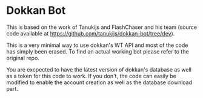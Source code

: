 # Dokkan Bot
This is based on the work of Tanukijs and FlashChaser and his team (source code available at https://github.com/tanukijs/dokkan-bot/tree/dev).

This is a very minimal way to use dokkan's WT API and most of the code has simply been erased. To find an actual working bot please refer to the original repo.

You are excpected to have the latest version of dokkan's database as well as a token for this code to work. If you don't, the code can easily be modified to enable the account creation as well as the database download part.
```
